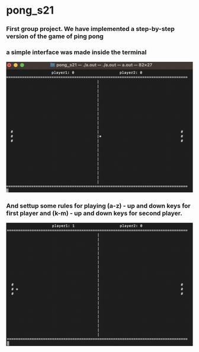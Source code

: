 # pong_s21

### First group project. We have implemented a step-by-step version of the game of ping pong

### a simple interface was made inside the terminal

![interface](images/PHOTO_INTERFACE1.png)

### And settup some rules for playing (a-z) - up and down keys for first player and (k-m) - up and down keys for second player.

![1p_win](images/WIN1.png)

